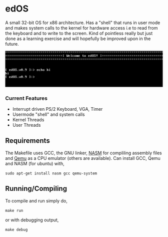 # edOS

A small 32-bit OS for x86 architecture. Has a "shell" that runs in user mode and makes system calls to the kernel 
for hardware access i.e to read from the keyboard and to write to the screen. Kind of pointless really but just done as 
a learning exercise and will hopefully be improved upon in the future.

![Picture of the shell](shell.png?raw=true "Optional Title")

### Current Features
- Interrupt driven PS/2 Keyboard, VGA, Timer
- Usermode "shell" and system calls
- Kernel Threads
- User Threads

## Requirements

The Makefile uses GCC, the GNU linker, [NASM](https://www.nasm.us/) for compliling assembly files
and [Qemu](https://www.qemu.org/) as a CPU emulator (others are available).
Can install GCC, Qemu and NASM (for ubuntu) with,

```
sudo apt-get install nasm gcc qemu-system
```

## Running/Compiling

To compile and run simply do,

```
make run
```
or with debugging output,
```
make debug
```
